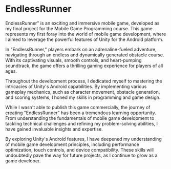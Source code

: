 # EndlessRunner
EndlessRunner" is an exciting and immersive mobile game, developed as my final project for the Mobile Game Programming course. This game represents my first foray into the world of mobile game development, where I aimed to leverage the powerful features of Unity for the Android platform.

In "EndlessRunner," players embark on an adrenaline-fueled adventure, navigating through an endless and dynamically generated obstacle course. With its captivating visuals, smooth controls, and heart-pumping soundtrack, the game offers a thrilling gaming experience for players of all ages.

Throughout the development process, I dedicated myself to mastering the intricacies of Unity's Android capabilities. By implementing various gameplay mechanics, such as character movement, obstacle generation, and scoring systems, I honed my skills in programming and game design.

While I wasn't able to publish this game commercially, the journey of creating "EndlessRunner" has been a tremendous learning opportunity. From understanding the fundamentals of mobile game development to tackling technical challenges and refining my problem-solving abilities, I have gained invaluable insights and expertise.

By exploring Unity's Android features, I have deepened my understanding of mobile game development principles, including performance optimization, touch controls, and device compatibility. These skills will undoubtedly pave the way for future projects, as I continue to grow as a game developer.
